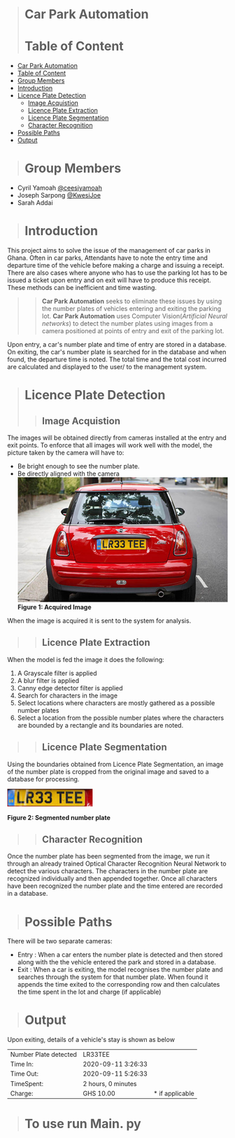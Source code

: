 ># Car Park Automation
># Table of Content
- [Car Park Automation](#car-park-automation)
- [Table of Content](#table-of-content)
- [Group Members](#group-members)
- [Introduction](#introduction)
- [Licence Plate Detection](#licence-plate-detection)
  - [Image Acquistion](#image-acquistion)
  - [Licence Plate Extraction](#licence-plate-extraction)
  - [Licence Plate Segmentation](#licence-plate-segmentation)
  - [Character Recognition](#character-recognition)
- [Possible Paths](#possible-paths)
- [Output](#output)
># Group Members
- Cyril Yamoah [@ceesiyamoah](https://github.com/ceesiyamoah)
- Joseph Sarpong [@KwesiJoe](https://github.com/KwesiJoe)
- Sarah Addai

># Introduction
This project aims to solve the issue of the management of car parks in Ghana. Often in car parks, Attendants have to note the entry time and departure time of the vehicle before making a charge and issuing a receipt. There are also cases where anyone who has to use the parking lot has to be issued a ticket upon entry and on exit will have to produce this receipt. These methods can be inefficient and time wasting. 
 
>> **Car Park Automation** seeks to eliminate these issues by using the number plates of vehicles entering and exiting the parking lot. **Car Park Automation** uses Computer Vision(*Artificial Neural networks*) to detect the number plates using images from a camera positioned at points of entry and exit of the parking lot.

Upon entry, a car's number plate and time of entry are stored in a database. On exiting, the car's number plate is searched for in the database and when found, the departure time is noted. The total time and the total cost incurred are calculated and displayed to the user/ to the management system. 

># Licence Plate Detection
>>## Image Acquistion 
 The images will be obtained directly from cameras installed at the entry and exit points. 
 To enforce that all images will work well with the model, the picture taken by the camera will have to:
 
 - Be bright enough to see the number plate.
 - Be directly aligned with the camera
![Acquired image](LicPlateImages/little.jpg)
**Figure 1: Acquired Image**

When the image is acquired it is sent to the system for analysis.
>>## Licence Plate Extraction
When the model is fed the image it does the following:

1. A Grayscale filter is applied
2. A blur filter is applied
3. Canny edge detector filter is applied
4. Search for characters in the image
5. Select locations where characters are mostly gathered as a possible number plates
6. Select a location from the possible number plates where the characters are bounded by a rectangle and its boundaries are noted.
>>## Licence Plate Segmentation
Using the boundaries obtained from Licence Plate Segmentation, an image of the number plate is cropped from the original image and saved to a database for processing.

![Characters](licencePlate.png)

**Figure 2: Segmented number plate**

>>## Character Recognition

Once the number plate has been segmented from the image, we run it through an already trained Optical Character Recognition Neural Network to detect the various characters. The characters in the number plate are recognized individually and then appended together. Once all characters have been recognized the number plate and the time entered are recorded in a database.

># Possible Paths

There will be two separate cameras:
-  Entry
: When a car enters the number plate is detected and then stored along with the the vehicle entered the park and stored in a database.
-  Exit 
:  When a car is exiting, the model recognises the number plate and searches through the system for that number plate. When found it appends the time exited to the corresponding row and then calculates the time spent in the lot and charge (if applicable)

># Output 
Upon exiting, details of a vehicle's stay is shown as below 
<table>
<tr>
    <td>Number Plate detected</td>
    <td>LR33TEE</td>
</tr>
<tr>
    <td>Time In:</td>
    <td>2020-09-11 3:26:33</td>
</tr>
<tr>
    <td>Time Out:</td>
    <td>2020-09-11 5:26:33</td>
</tr>
<tr>
    <td>TimeSpent:</td>
    <td>2 hours, 0 minutes</td>
</tr>
<tr>
    <td>Charge:</td>
    <td>GHS 10.00</td>
    <td>* if applicable</td>
</tr>
</table>

># To use run Main. py






